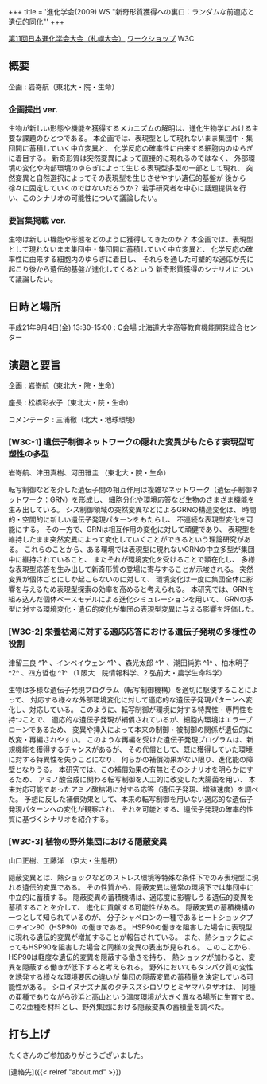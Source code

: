 +++
title = '進化学会(2009) WS "新奇形質獲得への裏口：ランダムな前適応と遺伝的同化"'
+++

[第11回日本進化学会大会（札幌大会）](http://genome.ist.hokudai.ac.jp/shinka2009/)
[ワークショップ](http://genome.ist.hokudai.ac.jp/shinka2009/workshop_outline.html)
W3C

## 概要

企画
:   岩嵜航（東北大・院・生命）

### 企画提出 ver.

生物が新しい形態や機能を獲得するメカニズムの解明は、進化生物学における主要な課題のひとつである。
本企画では、表現型として現れないまま集団中・集団間に蓄積していく中立変異と、
化学反応の確率性に由来する細胞内のゆらぎに着目する。
新奇形質は突然変異によって直接的に現れるのではなく、
外部環境の変化や内部環境のゆらぎによって生じる表現型多型の一部として現れ、
突然変異と自然選択によってその表現型を生じさせやすい遺伝的基盤が
後から徐々に固定していくのではないだろうか？
若手研究者を中心に話題提供を行い、このシナリオの可能性について議論したい。

### 要旨集掲載 ver.

生物は新しい機能や形態をどのように獲得してきたのか？
本企画では、表現型として現れないまま集団中・集団間に蓄積していく中立変異と、
化学反応の確率性に由来する細胞内のゆらぎに着目し、
それらを通した可塑的な適応が先に起こり後から遺伝的基盤が進化してくるという
新奇形質獲得のシナリオについて議論したい。

## 日時と場所

平成21年9月4日(金) 13:30-15:00
:   C会場
    北海道大学高等教育機能開発総合センター

## 演題と要旨

企画
:   岩嵜航（東北大・院・生命）

座長
:   松橋彩衣子（東北大・院・生命）

コメンテータ
:   三浦徹（北大・地球環境）

### [W3C-1] 遺伝子制御ネットワークの隠れた変異がもたらす表現型可塑性の多型

岩嵜航、津田真樹、河田雅圭 （東北大・院・生命）

転写制御などを介した遺伝子間の相互作用は複雑なネットワーク（遺伝子制御ネットワーク：GRN）を形成し、
細胞分化や環境応答など生物のさまざま機能を生み出している。
シス制御領域の突然変異などによるGRNの構造変化は、
時間的・空間的に新しい遺伝子発現パターンをもたらし、
不連続な表現型変化を可能にする。
その一方で、GRNは相互作用の変化に対して頑健であり、
表現型を維持したまま突然変異によって変化していくことができるという理論研究がある。
これらのことから、ある環境では表現型に現れないGRNの中立多型が集団中に維持されていること、
またそれが環境変化を受けることで顕在化し、
多様な表現型応答を生み出して新奇形質の登場に寄与することが示唆される。
突然変異が個体ごとにしか起こらないのに対して、
環境変化は一度に集団全体に影響を与えるため表現型探索の効率を高めると考えられる。
本研究では、GRNを組み込んだ個体ベースモデルによる進化シミュレーションを用いて、
GRNの多型に対する環境変化・遺伝的変化が集団の表現型変異に与える影響を評価した。

### [W3C-2] 栄養枯渇に対する適応応答における遺伝子発現の多様性の役割

津留三良 ^1^ 、インベイウェン ^1^ 、森光太郎 ^1^ 、潮田純弥 ^1^ 、柏木明子 ^2^ 、四方哲也 ^1^ （1 阪大　院情報科学、2 弘前大・農学生命科学）

生物は多様な遺伝子発現プログラム（転写制御機構）を適切に駆使することによって、
対応する様々な外部環境変化に対して適応的な遺伝子発現パターンへ変化し、対応している。
このように、転写制御が環境に対する特異性・専門性を持つことで、
適応的な遺伝子発現が補償されているが、細胞内環境はエラープローンであるため、
変異や挿入によって本来の制御・被制御の関係が遺伝的に改変・再編されやすい。
このような再編を受けた遺伝子発現プログラムは、新規機能を獲得するチャンスがあるが、
その代償として、既に獲得していた環境に対する特異性を失うことになり、
何らかの補償効果がない限り、進化能の障壁となりうる。
本研究では、この補償効果の有無とそのシナリオを明らかにするため、
アミノ酸合成に関わる転写制御を人工的に改変した大腸菌を用い、
本来対応可能であったアミノ酸枯渇に対する応答（遺伝子発現、増殖速度）を調べた。
予想に反した補償効果として、本来の転写制御を用いない適応的な遺伝子発現パターンへの変化が観察され、
それを可能とする、遺伝子発現の確率的性質に基づくシナリオを紹介する。

### [W3C-3] 植物の野外集団における隠蔽変異

山口正樹、工藤洋 （京大・生態研）

隠蔽変異とは、熱ショックなどのストレス環境等特殊な条件下でのみ表現型に現れる遺伝的変異である。
その性質から、隠蔽変異は通常の環境下では集団中に中立的に蓄積する。
隠蔽変異の蓄積機構は、適応度に影響しうる遺伝的変異を蓄積することを介して、
進化に貢献する可能性がある。
隠蔽変異の蓄積機構の一つとして知られているのが、
分子シャペロンの一種であるヒートショックプロテイン90（HSP90）の働きである。
HSP90の働きを阻害した場合に表現型に現れる遺伝的変異が増加することが報告されている。
また、熱ショックによってもHSP90を阻害した場合と同様の変異の表出が見られる。
このことから、HSP90は軽度な遺伝的変異を隠蔽する働きを持ち、
熱ショックが加わると、変異を隠蔽する働きが低下すると考えられる。
野外においてもタンパク質の変性を誘発する様々な環境要因の違いが
集団の隠蔽変異の蓄積量を決定している可能性がある。
シロイヌナズナ属のタチスズシロソウとミヤマハタザオは、
同種の亜種でありながら砂浜と高山という温度環境が大きく異なる場所に生育する。
この2亜種を材料とし、野外集団における隠蔽変異の蓄積量を調べた。

## 打ち上げ

たくさんのご参加ありがとうございました。

[連絡先]({{< relref "about.md" >}})
